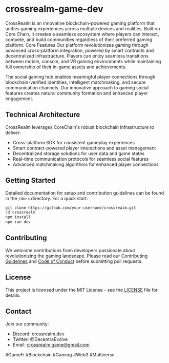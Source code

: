 # crossrealm-game-dev
CrossRealm is an innovative blockchain-powered gaming platform that unifies gaming experiences across multiple devices and realities. Built on Core Chain, it creates a seamless ecosystem where players can interact, compete, and build communities regardless of their preferred gaming platform.
Core Features
Our platform revolutionizes gaming through advanced cross-platform integration, powered by smart contracts and decentralized infrastructure. Players can enjoy seamless transitions between mobile, console, and VR gaming environments while maintaining full ownership of their in-game assets and achievements.

The social gaming hub enables meaningful player connections through blockchain-verified identities, intelligent matchmaking, and secure communication channels. Our innovative approach to gaming social features creates natural community formation and enhanced player engagement.

## Technical Architecture

CrossRealm leverages CoreChain's robust blockchain infrastructure to deliver:
- Cross-platform SDK for consistent gameplay experiences
- Smart contract-powered player interactions and asset management
- Decentralized storage solutions for user data and game states
- Real-time communication protocols for seamless social features
- Advanced matchmaking algorithms for enhanced player connections

## Getting Started

Detailed documentation for setup and contribution guidelines can be found in the `/docs` directory. For a quick start:

```bash
git clone https://github.com/your-username/crossrealm.git
cd crossrealm
npm install
npm run dev
```

## Contributing

We welcome contributions from developers passionate about revolutionizing the gaming landscape. Please read our [Contributing Guidelines](CONTRIBUTING.md) and [Code of Conduct](CODE_OF_CONDUCT.md) before submitting pull requests.

## License

This project is licensed under the MIT License - see the [LICENSE](LICENSE.md) file for details.

## Contact

Join our community:
- Discord: crossrealm.dev
- Twitter: @DecentraEvolve
- Email: crossrealm.game@gmail.com

#GameFi #Blockchain #Gaming #Web3 #Multiverse
